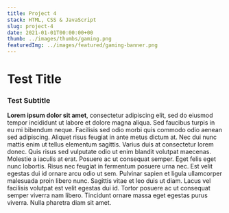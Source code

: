 ```yaml
---
title: Project 4
stack: HTML, CSS & JavaScript
slug: project-4
date: 2021-01-01T00:00:00+00
thumb: ../images/thumbs/gaming.png
featuredImg: ../images/featured/gaming-banner.png
---
```


# Test Title

### Test Subtitle

**Lorem ipsum dolor sit amet**, consectetur adipiscing elit, sed do eiusmod tempor incididunt ut labore et dolore magna aliqua. Sed faucibus turpis in eu mi bibendum neque. Facilisis sed odio morbi quis commodo odio aenean sed adipiscing. Aliquet risus feugiat in ante metus dictum at. Nec dui nunc mattis enim ut tellus elementum sagittis. Varius duis at consectetur lorem donec. Quis risus sed vulputate odio ut enim blandit volutpat maecenas. Molestie a iaculis at erat. Posuere ac ut consequat semper. Eget felis eget nunc lobortis. Risus nec feugiat in fermentum posuere urna nec. Est velit egestas dui id ornare arcu odio ut sem. Pulvinar sapien et ligula ullamcorper malesuada proin libero nunc. Sagittis vitae et leo duis ut diam. Lacus vel facilisis volutpat est velit egestas dui id. Tortor posuere ac ut consequat semper viverra nam libero. Tincidunt ornare massa eget egestas purus viverra. Nulla pharetra diam sit amet.
